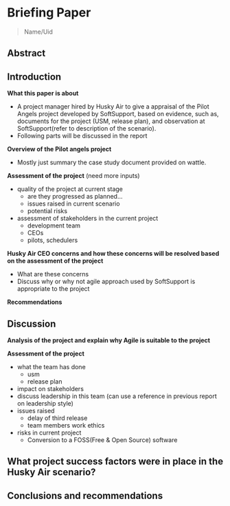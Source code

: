 # Briefing Paper 

> Name/Uid



## Abstract



## Introduction

**What this paper is about**

- A project manager hired by Husky Air to give a appraisal of the Pilot Angels project developed by SoftSupport, based on evidence, such as, documents for the project (USM, release plan), and observation at SoftSupport(refer to description of the scenario).
- Following parts will be discussed in the report



**Overview of the Pilot angels project**

- Mostly just summary the case study document provided on wattle.



**Assessment of the project** (need more inputs)

- quality of the project at current stage
  - are they progressed as planned...
  - issues raised in current scenario
  - potential risks
- assessment of stakeholders in the current project
  - development team
  - CEOs
  - pilots, schedulers



**Husky Air CEO concerns and how these concerns will be resolved based on the assessment of the project**

- What are these concerns
- Discuss why or why not agile approach used by SoftSupport is appropriate to the project



**Recommendations**



## Discussion

**Analysis of the project and explain why Agile is suitable to the project**



**Assessment of the project**

- what the team has done
  - usm
  - release plan
- impact on stakeholders
- discuss leadership in this team (can use a reference in previous report on leadership style)
- issues raised
  - delay of third release
  - team members work ethics
- risks in current project
  - Conversion to a FOSS(Free & Open Source) software



## What project success factors were in place in the Husky Air scenario?





## Conclusions and recommendations